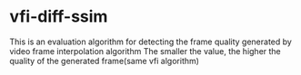 # vfi-diff-ssim
This is an evaluation algorithm for detecting the frame quality generated by video frame interpolation algorithm
The smaller the value, the higher the quality of the generated frame(same vfi algorithm)
